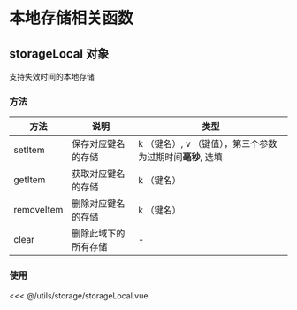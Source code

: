 # 本地存储相关函数

## storageLocal 对象
支持失效时间的本地存储

### 方法

| **方法** | **说明**     | **类型**  |
| ------------ | ------------ | --------- |
| setItem     | 保存对应键名的存储 | k （键名）, v （键值），第三个参数为过期时间**毫秒**, 选填 |
| getItem     | 获取对应键名的存储 | k （键名） |
| removeItem  | 删除对应键名的存储 | k （键名） |
| clear       | 删除此域下的所有存储 | - |

### 使用

<script setup>
    
import storageLocal from './storageLocal.vue'
</script>

<ClientOnly>
  <div class="emoji-wrap">
    <storageLocal></storageLocal>
  </div>
</ClientOnly>

<<< @/utils/storage/storageLocal.vue
